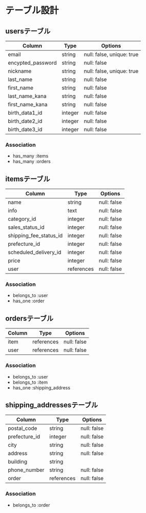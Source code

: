 # テーブル設計

## usersテーブル
| Column            | Type    | Options                   |
| ----------------- | ------- | ------------------------- |
| email             | string  | null: false, unique: true |
| encypted_password | string  | null: false               | 
| nickname          | string  | null: false, unique: true |
| last_name         | string  | null: false               |
| first_name        | string  | null: false               |
| last_name_kana    | string  | null: false               |
| first_name_kana   | string  | null: false               |
| birth_data1_id    | integer | null: false               |
| birth_date2_id    | integer | null: false               |
| birth_date3_id    | integer | null: false               |

### Association
- has_many :items
- has_many :orders




## itemsテーブル
| Column                 | Type       | Options     |
| ---------------------- | ---------- | ----------- |
| name                   | string     | null: false |
| info                   | text       | null: false |
| category_id            | integer    | null: false |
| sales_status_id        | integer    | null: false |
| shipping_fee_status_id | integer    | null: false |
| prefecture_id          | integer    | null: false |
| scheduled_delivery_id  | integer    | null: false |
| price                  | integer    | null: false |
| user                   | references | null: false |

### Association
- belongs_to :user
- has_one :order




## ordersテーブル
| Column | Type       | Options     |
| ------ | ---------- | ----------- |
| item   | references | null: false |
| user   | references | null: false |              


### Association
- belongs_to :user
- belongs_to :item
- has_one :shipping_address




## shipping_addressesテーブル
| Column        | Type       | Options     |
| ------------- | ---------- | ----------- |
| postal_code   | string     | null: false |
| prefecture_id | integer    | null: false |
| city          | string     | null: false |
| address       | string     | null: false |
| building      | string     |             |
| phone_number  | string     | null: false |
| order         | references | null: false |


### Association
- belongs_to :order